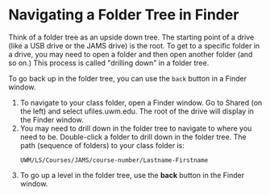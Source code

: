 # Navigating a Folder Tree in Finder

Think of a folder tree as an upside down tree. The starting point of a drive (like a USB drive or the JAMS drive) is the root. To get to a specific folder in a drive, you may need to open a folder and then open another folder (and so on.) This process is called "drilling down" in a folder tree. 

To go back up in the folder tree, you can use the `back` button in a Finder window.

1. To navigate to your class folder, open a Finder window. Go to Shared (on the left) and select ufiles.uwm.edu. The root of the drive will display in the Finder window.
2. You may need to drill down in the folder tree to navigate to where you need to be. Double-click a folder to drill down in the folder tree. The path (sequence of folders) to your class folder is: <p><pre><code>UWM/LS/Courses/JAMS/course-number/Lastname-Firstname</code></pre></p>
3. To go up a level in the folder tree, use the **back** button in the Finder window.